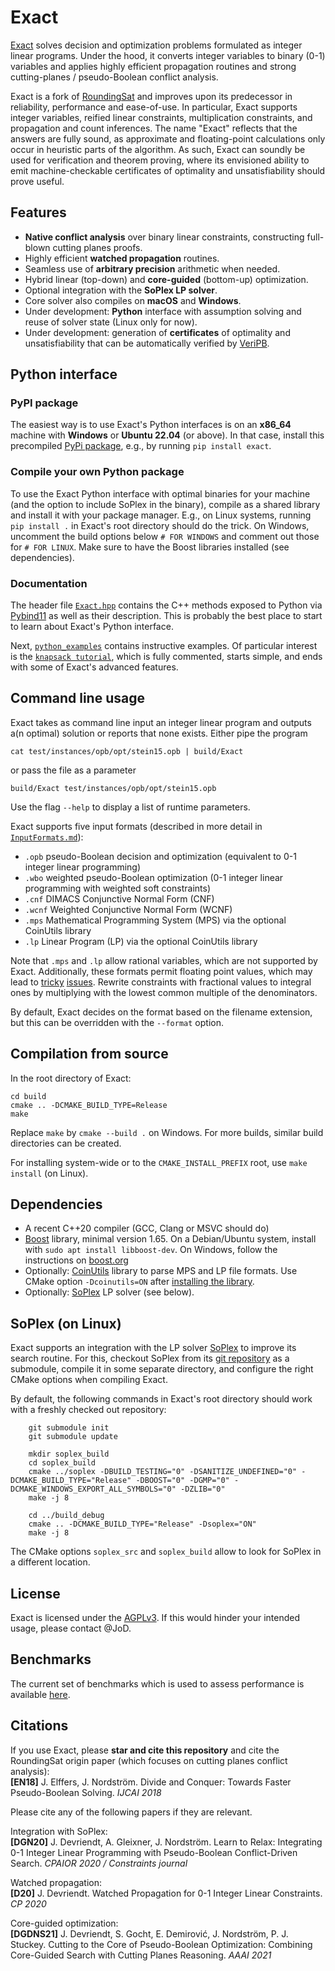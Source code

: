 # Exact

[Exact](https://gitlab.com/JoD/exact) solves decision and optimization problems formulated as integer linear programs. Under the hood, it converts integer variables to binary (0-1) variables and applies highly efficient propagation routines and strong cutting-planes / pseudo-Boolean conflict analysis.

Exact is a fork of [RoundingSat](https://gitlab.com/MIAOresearch/roundingsat) and improves upon its predecessor in reliability, performance and ease-of-use. 
In particular, Exact supports integer variables, reified linear constraints, multiplication constraints, and propagation and count inferences. 
The name "Exact" reflects that the answers are fully sound, as approximate and floating-point calculations only occur in heuristic parts of the algorithm.
As such, Exact can soundly be used for verification and theorem proving, where its envisioned ability to emit machine-checkable certificates of optimality and unsatisfiability should prove useful.

## Features

- **Native conflict analysis** over binary linear constraints, constructing full-blown cutting planes proofs.
- Highly efficient **watched propagation** routines.
- Seamless use of **arbitrary precision** arithmetic when needed.
- Hybrid linear (top-down) and **core-guided** (bottom-up) optimization.
- Optional integration with the **SoPlex LP solver**.
- Core solver also compiles on **macOS** and **Windows**.
- Under development: **Python** interface with assumption solving and reuse of solver state (Linux only for now).
- Under development: generation of **certificates** of optimality and unsatisfiability that can be automatically verified by [VeriPB](https://gitlab.com/MIAOresearch/software/VeriPB).


## Python interface

### PyPI package

The easiest way is to use Exact's Python interfaces is on an **x86_64** machine with **Windows** or **Ubuntu 22.04** (or above). In that case, install this precompiled [PyPi package](https://pypi.org/project/exact), e.g., by running `pip install exact`.

### Compile your own Python package

To use the Exact Python interface with optimal binaries for your machine (and the option to include SoPlex in the binary), compile as a shared library and install it with your package manager.
E.g., on Linux systems, running `pip install .` in Exact's root directory should do the trick. On Windows, uncomment the build options below `# FOR WINDOWS` and comment out those for `# FOR LINUX`.
Make sure to have the Boost libraries installed (see dependencies).

### Documentation

The header file [`Exact.hpp`](https://gitlab.com/JoD/exact/-/blob/main/src/Exact.hpp) contains the C++ methods exposed to Python via [Pybind11](https://pybind11.readthedocs.io) as well as their description. 
This is probably the best place to start to learn about Exact's Python interface.

Next, [`python_examples`](https://gitlab.com/JoD/exact/-/blob/main/python_examples) contains instructive examples.
Of particular interest is the [`knapsack tutorial`](https://gitlab.com/JoD/exact/-/blob/main/python_examples/knapsack_tutorial), which is fully commented, starts simple, and ends with some of Exact's advanced features.


## Command line usage

Exact takes as command line input an integer linear program and outputs a(n optimal) solution or reports that none exists.
Either pipe the program

    cat test/instances/opb/opt/stein15.opb | build/Exact

or pass the file as a parameter

    build/Exact test/instances/opb/opt/stein15.opb

Use the flag `--help` to display a list of runtime parameters.

Exact supports five input formats (described in more detail in [`InputFormats.md`](https://gitlab.com/JoD/exact/-/blob/main/InputFormats.md)):
- `.opb` pseudo-Boolean decision and optimization (equivalent to 0-1 integer linear programming)
- `.wbo` weighted pseudo-Boolean optimization (0-1 integer linear programming with weighted soft constraints)
- `.cnf` DIMACS Conjunctive Normal Form (CNF)
- `.wcnf` Weighted Conjunctive Normal Form (WCNF)
- `.mps` Mathematical Programming System (MPS) via the optional CoinUtils library
- `.lp` Linear Program (LP) via the optional CoinUtils library

Note that `.mps` and `.lp` allow rational variables, which are not supported by Exact.
Additionally, these formats permit floating point values, which may lead to [tricky](https://gitlab.com/JoD/exact/-/issues/11) [issues](https://gitlab.com/JoD/exact/-/issues/12).
Rewrite constraints with fractional values to integral ones by multiplying with the lowest common multiple of the denominators. 

By default, Exact decides on the format based on the filename extension, but this can be overridden with the `--format` option.


## Compilation from source

In the root directory of Exact:

    cd build
    cmake .. -DCMAKE_BUILD_TYPE=Release
    make
	
Replace `make` by `cmake --build .` on Windows. For more builds, similar build directories can be created.

For installing system-wide or to the `CMAKE_INSTALL_PREFIX` root, use `make install` (on Linux).

## Dependencies

- A recent C++20 compiler (GCC, Clang or MSVC should do)
- [Boost](https://www.boost.org) library, minimal version 1.65.
  On a Debian/Ubuntu system, install with `sudo apt install libboost-dev`. On Windows, follow the instructions on [boost.org](https://www.boost.org/doc/libs/1_85_0/more/getting_started/windows.html)
- Optionally: [CoinUtils](https://github.com/coin-or/CoinUtils) library to parse MPS and LP file formats.
  Use CMake option `-Dcoinutils=ON` after [installing the library](https://github.com/coin-or/CoinUtils#binaries).
- Optionally: [SoPlex](https://soplex.zib.de) LP solver (see below).


## SoPlex (on Linux)

Exact supports an integration with the LP solver [SoPlex](https://soplex.zib.de) to improve its search routine.
For this, checkout SoPlex from its [git repository](https://github.com/scipopt/soplex) as a submodule, compile it in some separate directory, and configure the right CMake options when compiling Exact.

By default, the following commands in Exact's root directory should work with a freshly checked out repository:
```
    git submodule init
    git submodule update

    mkdir soplex_build
    cd soplex_build
    cmake ../soplex -DBUILD_TESTING="0" -DSANITIZE_UNDEFINED="0" -DCMAKE_BUILD_TYPE="Release" -DBOOST="0" -DGMP="0" -DCMAKE_WINDOWS_EXPORT_ALL_SYMBOLS="0" -DZLIB="0"
    make -j 8

    cd ../build_debug
    cmake .. -DCMAKE_BUILD_TYPE="Release" -Dsoplex="ON"
    make -j 8
```
The CMake options `soplex_src` and `soplex_build` allow to look for SoPlex in a different location.


## License

Exact is licensed under the [AGPLv3](https://www.gnu.org/licenses/agpl-3.0.en.html). If this would hinder your intended usage, please contact @JoD.


## Benchmarks

The current set of benchmarks which is used to assess performance is available [here](https://gitlab.com/JoD/exact-benchmarks).


## Citations

If you use Exact, please **star and cite this repository** and cite the RoundingSat origin paper (which focuses on cutting planes conflict analysis):  
**[EN18]** J. Elffers, J. Nordström. Divide and Conquer: Towards Faster Pseudo-Boolean Solving. *IJCAI 2018*

Please cite any of the following papers if they are relevant.

Integration with SoPlex:  
**[DGN20]** J. Devriendt, A. Gleixner, J. Nordström. Learn to Relax: Integrating 0-1 Integer Linear Programming with Pseudo-Boolean Conflict-Driven Search. *CPAIOR 2020 / Constraints journal*

Watched propagation:  
**[D20]** J. Devriendt. Watched Propagation for 0-1 Integer Linear Constraints. *CP 2020*

Core-guided optimization:  
**[DGDNS21]** J. Devriendt, S. Gocht, E. Demirović, J. Nordström, P. J. Stuckey. Cutting to the Core of Pseudo-Boolean Optimization: Combining Core-Guided Search with Cutting Planes Reasoning. *AAAI 2021*
